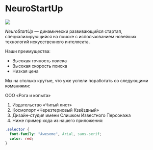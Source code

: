 # NeuroStartUp

![](https://netology-code.github.io/git-homeworks/introduction/assets/logo.png)

*NeuroStartUp* — динамически развивающийся стартап, специализирующийся на поиске с использованием новейших технологий искусственного интеллекта.

Наши преимущества:
* Высокая точность поиска
* Высокая скорость поиска
* Низкая цена

Мы на столько крутые, что уже успели поработать со следующими команиями:

ООО «Рога и копыта»
1. Издательство «Читый лист»
2. Космопорт «Черезтерновый Кзвёздный»
3. Дизайн-студия имени Слишком Известного Персонажа
4. Ниже пример кода из нашего приложения:
``` css
.selector {
  font-family: "Awesome", Arial, sans-serif;
  color: red;
}
```
